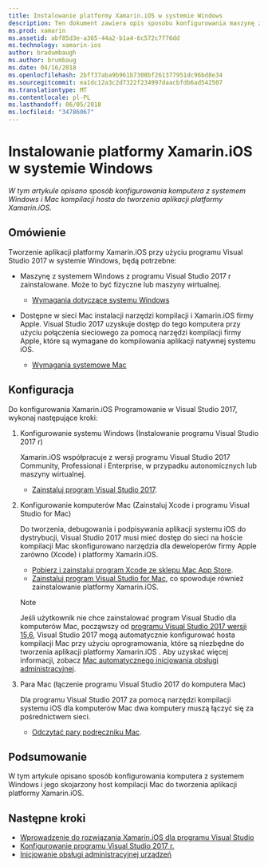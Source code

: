 ```yaml
---
title: Instalowanie platformy Xamarin.iOS w systemie Windows
description: Ten dokument zawiera opis sposobu konfigurowania maszynę z systemem Windows, Mac hosta kompilacji i para systemu Windows do komputera Mac do tworzenia aplikacji platformy Xamarin.iOS.
ms.prod: xamarin
ms.assetid: abf85d3e-a365-44a2-b1a4-6c572c7f76dd
ms.technology: xamarin-ios
author: bradumbaugh
ms.author: brumbaug
ms.date: 04/16/2018
ms.openlocfilehash: 2bff37aba9b961b7308bf261377951dc96bd8e34
ms.sourcegitcommit: ea1dc12a3c2d7322f234997daacbfdb6ad542507
ms.translationtype: MT
ms.contentlocale: pl-PL
ms.lasthandoff: 06/05/2018
ms.locfileid: "34786067"
---
```

# <a name="installing-xamarinios-on-windows"></a>Instalowanie platformy Xamarin.iOS w systemie Windows

_W tym artykule opisano sposób konfigurowania komputera z systemem Windows i Mac kompilacji hosta do tworzenia aplikacji platformy Xamarin.iOS._

## <a name="overview"></a>Omówienie

Tworzenie aplikacji platformy Xamarin.iOS przy użyciu programu Visual Studio 2017 w systemie Windows, będą potrzebne:
 
-  Maszynę z systemem Windows z programu Visual Studio 2017 r zainstalowane. Może to być fizyczne lub maszyny wirtualnej.
    - [Wymagania dotyczące systemu Windows](~/cross-platform/get-started/requirements.md#windows-requirements)
    
-  Dostępne w sieci Mac instalacji narzędzi kompilacji i Xamarin.iOS firmy Apple. Visual Studio 2017 uzyskuje dostęp do tego komputera przy użyciu połączenia sieciowego za pomocą narzędzi kompilacji firmy Apple, które są wymagane do kompilowania aplikacji natywnej systemu iOS. 
    - [Wymagania systemowe Mac](~/cross-platform/get-started/requirements.md#macos-requirements)

## <a name="setup"></a>Konfiguracja

Do konfigurowania Xamarin.iOS Programowanie w Visual Studio 2017, wykonaj następujące kroki:

1. Konfigurowanie systemu Windows (Instalowanie programu Visual Studio 2017 r)

    Xamarin.iOS współpracuje z wersji programu Visual Studio 2017 Community, Professional i Enterprise, w przypadku autonomicznych lub maszyny wirtualnej.
    
    - [Zainstaluj program Visual Studio 2017](~/cross-platform/get-started/installation/windows.md).

2. Konfigurowanie komputerów Mac (Zainstaluj Xcode i programu Visual Studio for Mac)

    Do tworzenia, debugowania i podpisywania aplikacji systemu iOS do dystrybucji, Visual Studio 2017 musi mieć dostęp do sieci na hoście kompilacji Mac skonfigurowano narzędzia dla deweloperów firmy Apple zarówno (Xcode) i platformy Xamarin.iOS.

    - [Pobierz i zainstaluj program Xcode ze sklepu Mac App Store](https://itunes.apple.com/us/app/xcode/id497799835?mt=12). 
    - [Zainstaluj program Visual Studio for Mac](https://docs.microsoft.com/visualstudio/mac/installation), co spowoduje również zainstalowanie platformy Xamarin.iOS.

    > [!NOTE] 
    > Jeśli użytkownik nie chce zainstalować program Visual Studio dla komputerów Mac, począwszy od [programu Visual Studio 2017 wersji 15,6](https://docs.microsoft.com/visualstudio/releasenotes/vs2017-relnotes#automatic-macos-provisioning), Visual Studio 2017 mogą automatycznie konfigurować hosta kompilacji Mac przy użyciu oprogramowania, które są niezbędne do tworzenia aplikacji platformy Xamarin.iOS . Aby uzyskać więcej informacji, zobacz [Mac automatycznego inicjowania obsługi administracyjnej](~/ios/get-started/installation/windows/connecting-to-mac/index.md#automatic-mac-provisioning).

3. Para Mac (łączenie programu Visual Studio 2017 do komputera Mac)

    Dla programu Visual Studio 2017 za pomocą narzędzi kompilacji systemu iOS dla komputerów Mac dwa komputery muszą łączyć się za pośrednictwem sieci.

    - [Odczytać pary podręczniku Mac](~/ios/get-started/installation/windows/connecting-to-mac/index.md).

## <a name="summary"></a>Podsumowanie

W tym artykule opisano sposób konfigurowania komputera z systemem Windows i jego skojarzony host kompilacji Mac do tworzenia aplikacji platformy Xamarin.iOS.

## <a name="next-steps"></a>Następne kroki

- [Wprowadzenie do rozwiązania Xamarin.iOS dla programu Visual Studio](introduction-to-xamarin-ios-for-visual-studio.md)
- [Konfigurowanie programu Visual Studio 2017 r.](config-options.md)
- [Inicjowanie obsługi administracyjnej urządzeń](~/ios/get-started/installation/device-provisioning/index.md)
